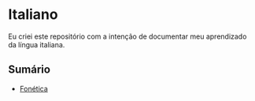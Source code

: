# Italiano
 
Eu criei este repositório com a intenção de documentar meu aprendizado da língua italiana.

## Sumário

* [Fonética](./content/1_fonetica/index.md)
